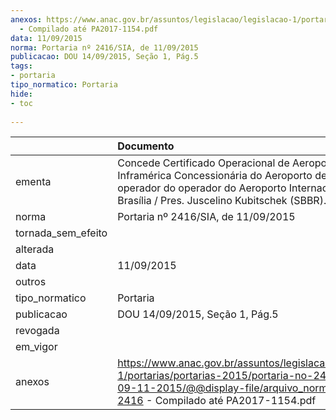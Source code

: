 ```yaml
---
anexos: https://www.anac.gov.br/assuntos/legislacao/legislacao-1/portarias/portarias-2015/portaria-no-2416-sia-de-09-11-2015/@@display-file/arquivo_norma/PA2015-2416
  - Compilado até PA2017-1154.pdf
data: 11/09/2015
norma: Portaria nº 2416/SIA, de 11/09/2015
publicacao: DOU 14/09/2015, Seção 1, Pág.5
tags:
- portaria
tipo_normatico: Portaria
hide: 
- toc 
 
---
```


|                    | Documento                                                                                                                                                                                                 |
|:-------------------|:----------------------------------------------------------------------------------------------------------------------------------------------------------------------------------------------------------|
| ementa             | Concede Certificado Operacional de Aeroporto à Inframérica Concessionária do Aeroporto de Brasília S/A., operador do operador do Aeroporto Internacional de Brasília / Pres. Juscelino Kubitschek (SBBR). |
| norma              | Portaria nº 2416/SIA, de 11/09/2015                                                                                                                                                                       |
| tornada_sem_efeito |                                                                                                                                                                                                           |
| alterada           |                                                                                                                                                                                                           |
| data               | 11/09/2015                                                                                                                                                                                                |
| outros             |                                                                                                                                                                                                           |
| tipo_normatico     | Portaria                                                                                                                                                                                                  |
| publicacao         | DOU 14/09/2015, Seção 1, Pág.5                                                                                                                                                                            |
| revogada           |                                                                                                                                                                                                           |
| em_vigor           |                                                                                                                                                                                                           |
| anexos             | https://www.anac.gov.br/assuntos/legislacao/legislacao-1/portarias/portarias-2015/portaria-no-2416-sia-de-09-11-2015/@@display-file/arquivo_norma/PA2015-2416 - Compilado até PA2017-1154.pdf             |